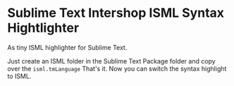 Sublime Text Intershop ISML Syntax Hightlighter
==============================================

As tiny ISML highlighter for Sublime Text.

Just create an ISML folder in the Sublime Text Package folder and copy over the ```isml.tmLanguage```
That's it. Now you can switch the syntax highlight to ISML.
